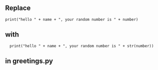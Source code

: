 ## Replace

    print("hello " + name + ", your random number is " + number)

## with

      print("hello " + name + ", your random number is " + str(number))

## in greetings.py
